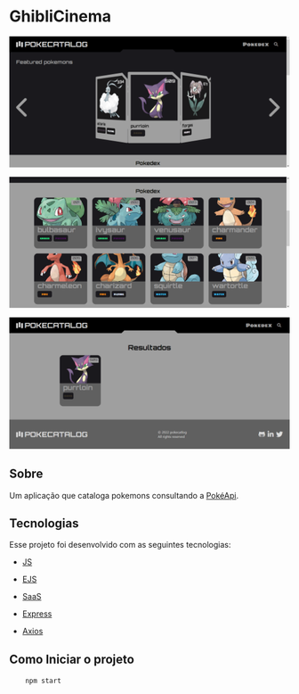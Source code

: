 # **GhibliCinema**
![](ReadmeAssets/home.png)

![](ReadmeAssets/pokedex.png)

![](ReadmeAssets/search.png)
## **Sobre**
Um aplicação que cataloga pokemons consultando a [PokéApi](https://pokeapi.co/?ref=public-apis).
 
## **Tecnologias**
Esse projeto foi desenvolvido com as seguintes tecnologias:

- [JS]("https://developer.mozilla.org/en-US/docs/Web/javascript")

- [EJS]("https://ejs.co")

- [SaaS]("https://sass-lang.com/documentation/syntax")

- [Express]("http://expressjs.com") 

- [Axios]("https://axios-http.com")

## Como Iniciar o projeto
```bash
    npm start
```
